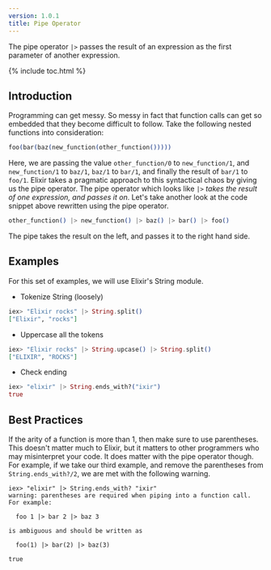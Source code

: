 ```yaml
---
version: 1.0.1
title: Pipe Operator
---
```


The pipe operator `|>` passes the result of an expression as the first parameter of another expression.

{% include toc.html %}

## Introduction

Programming can get messy.
So messy in fact that function calls can get so embedded that they become difficult to follow.
Take the following nested functions into consideration:

```elixir
foo(bar(baz(new_function(other_function()))))
```

Here, we are passing the value `other_function/0` to `new_function/1`, and `new_function/1` to `baz/1`, `baz/1` to `bar/1`, and finally the result of `bar/1` to `foo/1`.
Elixir takes a pragmatic approach to this syntactical chaos by giving us the pipe operator.
The pipe operator which looks like `|>` *takes the result of one expression, and passes it on*.
Let's take another look at the code snippet above rewritten using the pipe operator.

```elixir
other_function() |> new_function() |> baz() |> bar() |> foo()
```

The pipe takes the result on the left, and passes it to the right hand side.

## Examples

For this set of examples, we will use Elixir's String module.

- Tokenize String (loosely)

```elixir
iex> "Elixir rocks" |> String.split()
["Elixir", "rocks"]
```

- Uppercase all the tokens

```elixir
iex> "Elixir rocks" |> String.upcase() |> String.split()
["ELIXIR", "ROCKS"]
```

- Check ending

```elixir
iex> "elixir" |> String.ends_with?("ixir")
true
```

## Best Practices

If the arity of a function is more than 1, then make sure to use parentheses.
This doesn't matter much to Elixir, but it matters to other programmers who may misinterpret your code.
It does matter with the pipe operator though.
For example, if we take our third example, and remove the parentheses from `String.ends_with?/2`, we are met with the following warning.

```shell
iex> "elixir" |> String.ends_with? "ixir"
warning: parentheses are required when piping into a function call.
For example:

  foo 1 |> bar 2 |> baz 3

is ambiguous and should be written as

  foo(1) |> bar(2) |> baz(3)

true
```
